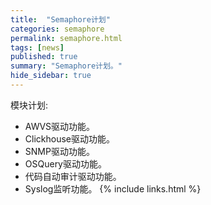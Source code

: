 ```yaml
---
title:  "Semaphore计划"
categories: semaphore
permalink: semaphore.html
tags: [news]
published: true
summary: "Semaphore计划。"
hide_sidebar: true
---
```



模块计划:

- AWVS驱动功能。 
- Clickhouse驱动功能。
- SNMP驱动功能。
- OSQuery驱动功能。
- 代码自动审计驱动功能。
- Syslog监听功能。
{% include links.html %}
